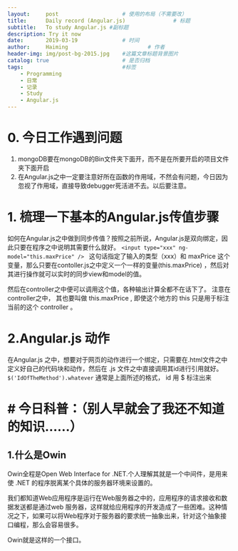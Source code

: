 ```yaml
---
layout:     post   				    # 使用的布局（不需要改）
title:      Daily record (Angular.js)				# 标题 
subtitle:   To study Angular.js #副标题
description: Try it now
date:       2019-03-19 				# 时间
author:     Haiming 						# 作者
header-img: img/post-bg-2015.jpg 	#这篇文章标题背景图片
catalog: true 						# 是否归档
tags:								#标签
    - Programming
    - 日常
    - 记录
    - Study
    - Angular.js
---
```

# 0. 今日工作遇到问题
1.   mongoDB要在mongoDB的Bin文件夹下面开，而不是在所要开启的项目文件夹下面开启
2.   在Angular.js之中一定要注意好所在函数的作用域，不然会有问题，今日因为忽视了作用域，直接导致debugger死活进不去。以后要注意。
# 1. 梳理一下基本的Angular.js传值步骤
  如何在Angular.js之中做到同步传值？按照之前所说，Angular.js是双向绑定，因此只要在程序之中说明其需要什么就好。
  ```<input type="xxx" ng-model="this.maxPrice" /> ```
  这句话指定了输入的类型（xxx）和 maxPrice 这个变量，那么只要在contoller.js之中定义一个一样的变量(this.maxPrice) ，然后对其进行操作就可以实时的同步view和model的值。

然后在controller之中便可以调用这个值，各种输出计算全都不在话下了。 注意在 controller之中， 其也要叫做 this.maxPrice , 即使这个地方的 this 只是用于标注当前的这个 controller 。
# 2.Angular.js 动作
在Angular.js 之中，想要对于网页的动作进行一个绑定，只需要在.html文件之中定义好自己的代码块和动作，然后在 .js 文件之中直接调用其id进行引用就好。
``` $('IdOfTheMethod').whatever```
通常是上面所述的格式， id 用 $ 标注出来


  
  

#  # 今日科普：（别人早就会了我还不知道的知识……）
## 1.什么是Owin
Owin全程是Open Web Interface for .NET.个人理解其就是一个中间件，是用来使 .NET 的程序脱离某个具体的服务器环境来设置的。

我们都知道Web应用程序是运行在Web服务器之中的，应用程序的请求接收和数据发送都是通过web
服务器，这样就给应用程序的开发造成了一些困难。这种情况之下，如果可以将Web程序对于服务器的要求统一抽象出来，针对这个抽象接口编程，那么会容易很多。

Owin就是这样的一个接口。


